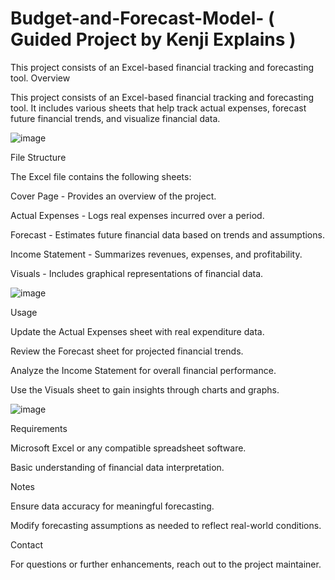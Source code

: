 # Budget-and-Forecast-Model- ( Guided Project by Kenji Explains ) 
This project consists of an Excel-based financial tracking and forecasting tool.
Overview

This project consists of an Excel-based financial tracking and forecasting tool. It includes various sheets that help track actual expenses, forecast future financial trends, and visualize financial data.

![image](https://github.com/user-attachments/assets/ed4a9a76-4312-4e28-acf7-a74f1dd12937)

File Structure

The Excel file contains the following sheets:

Cover Page - Provides an overview of the project.

Actual Expenses - Logs real expenses incurred over a period.

Forecast - Estimates future financial data based on trends and assumptions.

Income Statement - Summarizes revenues, expenses, and profitability.

Visuals - Includes graphical representations of financial data.

![image](https://github.com/user-attachments/assets/4584a415-1e58-431e-af84-8e102725b58c)


Usage

Update the Actual Expenses sheet with real expenditure data.

Review the Forecast sheet for projected financial trends.

Analyze the Income Statement for overall financial performance.

Use the Visuals sheet to gain insights through charts and graphs.

![image](https://github.com/user-attachments/assets/c74e40bc-d33a-45a3-be6f-a57931364ca5)


Requirements

Microsoft Excel or any compatible spreadsheet software.

Basic understanding of financial data interpretation.

Notes

Ensure data accuracy for meaningful forecasting.

Modify forecasting assumptions as needed to reflect real-world conditions.

Contact

For questions or further enhancements, reach out to the project maintainer.
